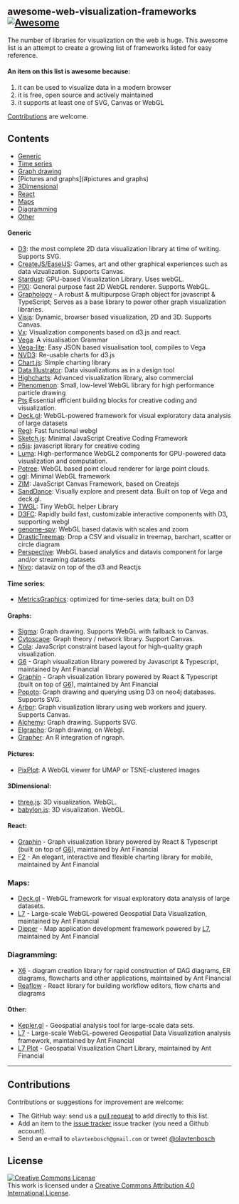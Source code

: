 ## awesome-web-visualization-frameworks [![Awesome](https://awesome.re/badge.svg)](https://awesome.re)
The number of libraries for visualization on the web is huge.
This awesome list is an attempt to create a growing list of frameworks listed for easy reference.

#### An item on this list is awesome because:
1. it can be used to visualize data in a modern browser
2. it is free, open source and actively maintained
3. it supports at least one of SVG, Canvas or WebGL

[Contributions](#contributions) are welcome.

## Contents

- [Generic](#Generic)
- [Time series](#time-series)
- [Graph drawing](#graph-drawing)
- [Pictures and graphs](#pictures and graphs)
- [3Dimensional](#3dimensional)
- [React](#react)
- [Maps](#maps)
- [Diagramming](#diagramming)
- [Other](#other)

#### Generic
- [D3](https://d3js.org/): the most complete 2D data visualization library at time of writing. Supports SVG.
- [CreateJS/EaselJS](https://createjs.com/easeljs): Games, art and other graphical experiences such as data vizualization. Supports Canvas.
- [Stardust](https://stardustjs.github.io/): GPU-based Visualization Library. Uses webGL.
- [PIXI](http://www.pixijs.com/): General purpose fast 2D WebGL renderer. Supports WebGL.
- [Graphology](https://github.com/graphology/graphology) - A robust & multipurpose Graph object for javascript & TypeScript; Serves as a base library to power other graph visualization libraries.
- [Visjs](http://visjs.org/): Dynamic, browser based visualization, 2D and 3D. Supports Canvas.
- [Vx](https://vx-demo.now.sh/): Visualization components based on d3.js and react.
- [Vega](https://vega.github.io/vega/): A visualisation Grammar
- [Vega-lite](https://vega.github.io/vega-lite/): Easy JSON based visualisation tool, compiles to Vega
- [NVD3](http://nvd3.org/): Re-usable charts for d3.js
- [Chart.js](http://www.chartjs.org/): Simple charting library
- [Data Illustrator](http://www.data-illustrator.com/): Data visualizations as in a design tool
- [Highcharts](https://www.highcharts.com/): Advanced visualization library, also commercial
- [Phenomenon](https://github.com/vaneenige/phenomenon): Small, low-level WebGL library for high performance particle drawing
- [Pts](https://ptsjs.org/):Essential efficient building blocks for creative coding and visualization.
- [Deck.gl](http://deck.gl): WebGL-powered framework for visual exploratory data analysis of large datasets
- [Regl](https://github.com/regl-project/regl): Fast functional webgl
- [Sketch.js](http://soulwire.github.io/sketch.js/): Minimal JavaScript Creative Coding Framework
- [p5js](https://p5js.org/): javascript library for creative coding 
- [Luma](https://luma.gl): High-performance WebGL2 components for GPU-powered data visualization and computation.
- [Potree](http://www.potree.org/): WebGL based point cloud renderer for large point clouds.
- [ogl](https://github.com/oframe/ogl): Minimal WebGL framework
- [ZIM](https://zimjs.com): JavaScript Canvas Framework, based on Createjs
- [SandDance](https://sanddance.js.org/): Visually explore and present data. Built on top of Vega and deck.gl.
- [TWGL](https://github.com/greggman/twgl.js): Tiny WebGL helper Library
- [D3FC](https://d3fc.io/): Rapidly build fast, customizable interactive components with D3, supporting webgl
- [genome-spy](https://github.com/tuner/genome-spy): WebGL based datavis with scales and zoom
- [DrasticTreemap](https://www.drasticdata.nl/treemapping.htm): Drop a CSV and visualiz in treemap, barchart, scatter or circle diagram
- [Perspective](https://perspective.finos.org/): WebGL based analytics and datavis component for large and/or streaming datasets
- [Nivo](https://nivo.rocks): dataviz on top of the d3 and Reactjs

#### Time series:
- [MetricsGraphics](https://metricsgraphicsjs.org/): optimized for time-series data; built on D3

#### Graphs:
- [Sigma](http://sigmajs.org/): Graph drawing. Supports WebGL with fallback to Canvas.
- [Cytoscape](http://js.cytoscape.org/): Graph theory / network library. Support Canvas.
- [Cola](http://ialab.it.monash.edu/webcola/): JavaScript constraint based layout for high-quality graph visualization.
- [G6](https://github.com/antvis/g6) - Graph visualization library powered by Javascript & Typescript, maintained by Ant Financial
- [Graphin](https://github.com/antvis/Graphin) - Graph visualization library powered by React & Typescript (built on top of [G6](https://github.com/antvis/g6)), maintained by Ant Financial
- [Popoto](http://www.popotojs.com/): Graph drawing and querying using D3 on neo4j databases. Supports SVG.
- [Arbor](http://arborjs.org/): Graph visualization library using web workers and jquery. Supports Canvas.
- [Alchemy](http://graphalchemist.github.io/Alchemy/#/): Graph drawing. Supports SVG.
- [Elgrapho](https://www.elgrapho.com/): Graph drawing, on Webgl.
- [Grapher](https://grapher.network/): An R integration of ngraph.

#### Pictures:
 - [PixPlot](https://github.com/YaleDHLab/pix-plot): A WebGL viewer for UMAP or TSNE-clustered images

#### 3Dimensional:
- [three.js](https://threejs.org/): 3D visualization. WebGL.
- [babylon.js](https://www.babylonjs.com/): 3D visualization. WebGL.

#### React:
- [Graphin](https://github.com/antvis/Graphin) - Graph visualization library powered by React & Typescript (built on top of [G6](https://github.com/antvis/g6)), maintained by Ant Financial
- [F2](https://github.com/antvis/F2) - An elegant, interactive and flexible charting library for mobile, maintained by Ant Financial

### Maps:
- [Deck.gl](https://deck.gl/) - WebGL framework for visual exploratory data analysis of large datasets.
- [L7](https://github.com/antvis/L7) - Large-scale WebGL-powered Geospatial Data Visualization, maintained by Ant Financial
- [Dipper](https://github.com/antvis/dipper) - Map application development framework powered by [L7](https://github.com/antvis/L7), maintained by Ant Financial

### Diagramming:
- [X6](https://x6.antv.vision/en) - diagram creation library for rapid construction of DAG diagrams, ER diagrams, flowcharts and other applications, maintained by Ant Financial
- [Reaflow](https://github.com/reaviz/reaflow) - React library for building workflow editors, flow charts and diagrams

#### Other:
- [Kepler.gl](https://kepler.gl/) - Geospatial analysis tool for large-scale data sets.
- [L7](https://github.com/antvis/L7) - Large-scale WebGL-powered Geospatial Data Visualization analysis framework, maintained by Ant Financial
- [L7 Plot](https://github.com/antvis/L7Plot) - Geospatial Visualization Chart Library, maintained by Ant Financial

*****

## Contributions

Contributions or suggestions for improvement are welcome:

- The GitHub way: send us a [pull request](https://help.github.com/articles/creating-a-pull-request/) to add directly to this list.
- Add an item to the
  [issue tracker](https://github.com/olavtenbosch/awesome-web-visualization-frameworks/issues)
issue tracker (you need a Github account).
- Send an e-mail to `olavtenbosch@gmail.com` or tweet [\@olavtenbosch](https://twitter.com/olavtenbosch)


## License

[![Creative Commons License](https://i.creativecommons.org/l/by/4.0/88x31.png)](http://creativecommons.org/licenses/by/4.0/)  
This work is licensed under a [Creative Commons Attribution 4.0 International License](http://creativecommons.org/licenses/by/4.0/).